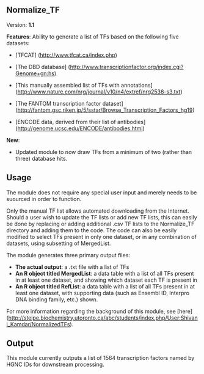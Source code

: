 ## Normalize_TF

Version: **1.1**

**Features**: Ability to generate a list of TFs based on the following five datasets:

- [TFCAT] (http://www.tfcat.ca/index.php)

- [The DBD database] (http://www.transcriptionfactor.org/index.cgi?Genome+gn:hs)

- [This manually assembled list of TFs with annotations] (http://www.nature.com/nrg/journal/v10/n4/extref/nrg2538-s3.txt)

- [The FANTOM transcription factor dataset] (http://fantom.gsc.riken.jp/5/sstar/Browse_Transcription_Factors_hg19)

- [ENCODE data, derived from their list of antibodies] (http://genome.ucsc.edu/ENCODE/antibodies.html)

**New**: 
 - Updated module to now draw TFs from a minimum of two (rather than three) database hits.
 
Usage
-------------
The module does not require any special user input and merely needs to be suourced in order to function.

Only the manual TF list allows automated downloading from the Internet. Should a user wish to update the TF lists or add new
TF lists, this can easily be done by replacing or adding additional .csv TF lists to the Normalize_TF directory and adding them
to the code. The code can also be easily modified to select TFs present in only one dataset, or in any combination of
datasets, using subsetting of MergedList.

The module generates three primary output files:

- **The actual output**: a .txt file with a list of TFs
- **An R object titled MergedList**: a data table with a list of all TFs present in at least one dataset, and showing which
  dataset each TF is present in
- **An R object titled RefList**: a data table with a list of all TFs present in at least one dataset, with supporting data
  (such as Ensembl ID, Interpro DNA binding family, etc.) shown.

For more information regarding the background of this module, see [here] (http://steipe.biochemistry.utoronto.ca/abc/students/index.php/User:Shivani_Kamdar/NormalizedTFs).

Output
-------------
This module currently outputs a list of 1564 transcription factors named by HGNC IDs for downstream processing.